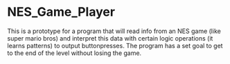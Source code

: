 # NES_Game_Player

This is a prototype for a program that will read info from an NES game (like super mario bros) and interpret this data with certain logic operations (it learns patterns) to output buttonpresses. The program has a set goal to get to the end of the level without losing the game.
